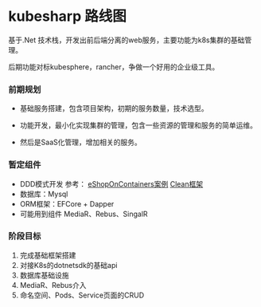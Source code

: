 # kubesharp 路线图

基于.Net 技术栈，开发出前后端分离的web服务，主要功能为k8s集群的基础管理。

后期功能对标kubesphere，rancher，争做一个好用的企业级工具。

### 前期规划

+ 基础服务搭建，包含项目架构，初期的服务数量，技术选型。

+ 功能开发，最小化实现集群的管理，包含一些资源的管理和服务的简单运维。

+ 然后是SaaS化管理，增加相关的服务。

### 暂定组件

+ DDD模式开发 
  参考：
  [eShopOnContainers案例](https://github.com/ardalis/CleanArchitecture)
  [Clean框架](https://github.com/ardalis/CleanArchitecture)
+ 数据库：Mysql
+ ORM框架：EFCore + Dapper
+ 可能用到组件 MediaR、Rebus、SingalR

### 阶段目标

1. 完成基础框架搭建
2. 对接K8s的dotnetsdk的基础api
3. 数据库基础设施
4. MediaR、Rebus介入
5. 命名空间、Pods、Service页面的CRUD
